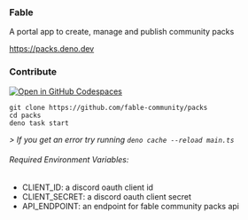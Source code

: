 ### Fable

A portal app to create, manage and publish community packs

<https://packs.deno.dev>

### Contribute

[![Open in GitHub Codespaces](https://github.com/codespaces/badge.svg)](https://codespaces.new/fable-community/packs)

```
git clone https://github.com/fable-community/packs
cd packs
deno task start
```

_> If you get an error try running `deno cache --reload main.ts`_

###### Required Environment Variables:

- CLIENT_ID: a discord oauth client id
- CLIENT_SECRET: a discord oauth client secret
- API_ENDPOINT: an endpoint for fable community packs api

